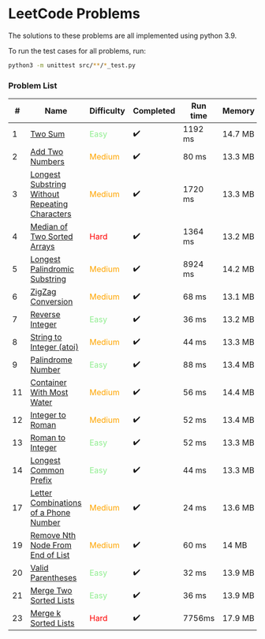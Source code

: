 # LeetCode Problems

The solutions to these problems are all implemented using python 3.9.

To run the test cases for all problems, run:
```sh
python3 -m unittest src/**/*_test.py
```

### Problem List

| # | Name | Difficulty | Completed | Run time | Memory | Date |
| - | - | - | - | - | - | - |
| 1 | [Two Sum](./src/problem_0001/problem.md) | <span style="color: lightgreen">Easy<span> | ✔️ | 1192 ms | 14.7 MB | 25/05/2020 |
| 2 | [Add Two Numbers](./src/problem_0002/problem.md) | <span style="color: orange">Medium<span> | ✔️  | 80 ms | 13.3 MB | 11/05/2019 |
| 3 | [Longest Substring Without Repeating Characters](./src/problem_0003/problem.md) | <span style="color: orange">Medium<span> | ✔️  | 1720 ms | 13.3 MB | 12/05/2019 |
| 4 | [Median of Two Sorted Arrays](./src/problem_0004/problem.md) | <span style="color:red">Hard</span> | ✔️  | 1364 ms | 13.2 MB | 13/05/2019 |
| 5 | [Longest Palindromic Substring](./src/problem_0005/problem.md) | <span style="color: orange">Medium<span> | ✔️  | 8924 ms | 14.2 MB | 25/02/2021 |
| 6 | [ZigZag Conversion](./src/problem_0006/problem.md) | <span style="color: orange">Medium<span> | ✔️  | 68 ms | 13.1 MB | 14/05/2019 |
| 7 | [Reverse Integer](./src/problem_0007/problem.md) | <span style="color: lightgreen">Easy<span> | ✔️  | 36 ms | 13.2 MB | 14/05/2019 |
| 8 | [String to Integer (atoi)](./src/problem_0008/problem.md) | <span style="color: orange">Medium<span> | ✔️  | 44 ms | 13.3 MB | 15/05/2019 |
| 9 | [Palindrome Number](./src/problem_0009/problem.md) | <span style="color: lightgreen">Easy<span> | ✔️  | 88 ms | 13.4 MB | 15/05/2019 |
| 11 | [Container With Most Water](./src/problem_0011/problem.md) | <span style="color: orange">Medium<span> | ✔️  | 56 ms | 14.4 MB | 18/05/2019 |
| 12 | [Integer to Roman](./src/problem_0012/problem.md) | <span style="color: orange">Medium<span> | ✔️  | 52 ms | 13.4 MB | 19/05/2019 |
| 13 | [Roman to Integer](./src/problem_0013/problem.md) | <span style="color: lightgreen">Easy<span> | ✔️  | 52 ms | 13.3 MB | 19/05/2019 |
| 14 | [Longest Common Prefix](./src/problem_0014/problem.md) | <span style="color: lightgreen">Easy<span> | ✔️  | 44 ms | 13.3 MB | 19/05/2019 |
| 17 | [Letter Combinations of a Phone Number](./src/problem_0017/problem.md) | <span style="color: orange">Medium<span> | ✔️  | 24 ms | 13.6 MB | 29/05/2020 |
| 19 | [Remove Nth Node From End of List](./src/problem_0019/problem.md) | <span style="color: orange">Medium<span> | ✔️  | 60 ms | 14 MB | 30/05/2020 |
| 20 | [Valid Parentheses](./src/problem_0020/problem.md) | <span style="color: lightgreen">Easy<span> | ✔️  | 32 ms | 13.9 MB | 30/05/2020 |
| 21 | [Merge Two Sorted Lists](./src/problem_0021/problem.md) | <span style="color: lightgreen">Easy<span> | ✔️  | 36 ms | 13.9 MB | 31/05/2020 |
| 23 | [Merge k Sorted Lists](./src/problem_0023/problem.md) | <span style="color: red">Hard</span> | ✔️  | 7756ms | 17.9 MB | 1/12/2021 |
